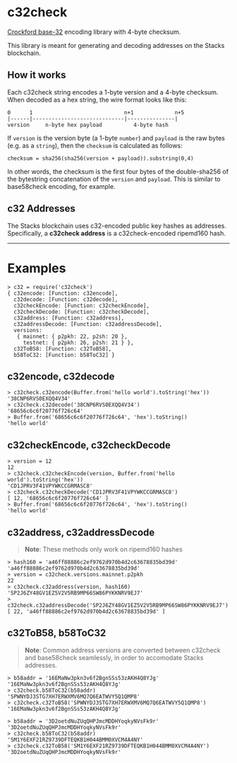 # c32check

[Crockford base-32](https://en.wikipedia.org/wiki/Base32#Crockford's_Base32)
encoding library with 4-byte checksum.

This library is meant for generating and decoding addresses on the Stacks
blockchain.

## How it works

Each c32check string encodes a 1-byte version and a 4-byte checksum. When
decoded as a hex string, the wire format looks like this:

```
0      1                             n+1             n+5
|------|-----------------------------|---------------|
version     n-byte hex payload          4-byte hash
```

If `version` is the version byte (a 1-byte `number`) and `payload` is the raw
bytes (e.g. as a `string`), then the `checksum` is calculated as follows:

```
checksum = sha256(sha256(version + payload)).substring(0,4)
```

In other words, the checksum is the first four bytes of the
double-sha256 of the bytestring concatenation of the `version` and `payload`.
This is similar to base58check encoding, for example.

## c32 Addresses

The Stacks blockchain uses c32-encoded public key hashes as addresses.
Specifically, a **c32check address** is a c32check-encoded ripemd160 hash.

---

# Examples

```
> c32 = require('c32check')
{ c32encode: [Function: c32encode],
  c32decode: [Function: c32decode],
  c32checkEncode: [Function: c32checkEncode],
  c32checkDecode: [Function: c32checkDecode],
  c32address: [Function: c32address],
  c32addressDecode: [Function: c32addressDecode],
  versions:
   { mainnet: { p2pkh: 22, p2sh: 20 },
     testnet: { p2pkh: 26, p2sh: 21 } },
  c32ToB58: [Function: c32ToB58],
  b58ToC32: [Function: b58ToC32] }
```

## c32encode, c32decode

```
> c32check.c32encode(Buffer.from('hello world').toString('hex'))
'38CNP6RVS0EXQQ4V34'
> c32check.c32decode('38CNP6RVS0EXQQ4V34')
'68656c6c6f20776f726c64'
> Buffer.from('68656c6c6f20776f726c64', 'hex').toString()
'hello world'
```

## c32checkEncode, c32checkDecode

```
> version = 12
12
> c32check.c32checkEncode(version, Buffer.from('hello world').toString('hex'))
'CD1JPRV3F41VPYWKCCGRMASC8'
> c32check.c32checkDecode('CD1JPRV3F41VPYWKCCGRMASC8')
[ 12, '68656c6c6f20776f726c64' ]
> Buffer.from('68656c6c6f20776f726c64', 'hex').toString()
'hello world'
```

## c32address, c32addressDecode

> **Note**:
> These methods only work on ripemd160 hashes

```
> hash160 = 'a46ff88886c2ef9762d970b4d2c63678835bd39d'
'a46ff88886c2ef9762d970b4d2c63678835bd39d'
> version = c32check.versions.mainnet.p2pkh
22
> c32check.c32address(version, hash160)
'SP2J6ZY48GV1EZ5V2V5RB9MP66SW86PYKKNRV9EJ7'
> c32check.c32addressDecode('SP2J6ZY48GV1EZ5V2V5RB9MP66SW86PYKKNRV9EJ7')
[ 22, 'a46ff88886c2ef9762d970b4d2c63678835bd39d' ]
```

## c32ToB58, b58ToC32

> **Note**:
> Common address versions are converted between c32check and base58check
> seamlessly, in order to accomodate Stacks addresses.

```
> b58addr = '16EMaNw3pkn3v6f2BgnSSs53zAKH4Q8YJg'
'16EMaNw3pkn3v6f2BgnSSs53zAKH4Q8YJg'
> c32check.b58ToC32(b58addr)
'SPWNYDJ3STG7XH7ERWXMV6MQ7Q6EATWVY5Q1QMP8'
> c32check.c32ToB58('SPWNYDJ3STG7XH7ERWXMV6MQ7Q6EATWVY5Q1QMP8')
'16EMaNw3pkn3v6f2BgnSSs53zAKH4Q8YJg'
```

```
> b58addr = '3D2oetdNuZUqQHPJmcMDDHYoqkyNVsFk9r'
'3D2oetdNuZUqQHPJmcMDDHYoqkyNVsFk9r'
> c32check.b58ToC32(b58addr)
'SM1Y6EXF21RZ9739DFTEQKB1H044BMM0XVCM4A4NY'
> c32check.c32ToB58('SM1Y6EXF21RZ9739DFTEQKB1H044BMM0XVCM4A4NY')
'3D2oetdNuZUqQHPJmcMDDHYoqkyNVsFk9r'
```
